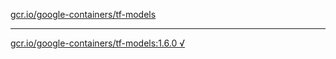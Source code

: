 [gcr.io/google-containers/tf-models](https://hub.docker.com/r/anjia0532/tf-models/tags/) 

----
[gcr.io/google-containers/tf-models:1.6.0 √](https://hub.docker.com/r/anjia0532/google-containers.tf-models/tags/)

